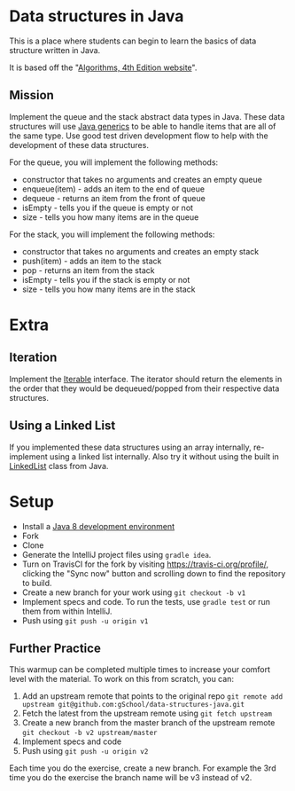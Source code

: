 # Data structures in Java

This is a place where students can begin to learn the basics of 
data structure written in Java.

It is based off the "[Algorithms, 4th Edition website](http://algs4.cs.princeton.edu/)".

## Mission

Implement the queue and the stack abstract data types in Java. These data
structures will use [Java generics](http://docs.oracle.com/javase/tutorial/java/generics/)
to be able to handle items that are all of the same type. Use good test driven development
flow to help with the development of these data structures.

For the queue, you will implement the following methods:

* constructor that takes no arguments and creates an empty queue
* enqueue(item) - adds an item to the end of queue
* dequeue - returns an item from the front of queue
* isEmpty - tells you if the queue is empty or not
* size - tells you how many items are in the queue

For the stack, you will implement the following methods:

* constructor that takes no arguments and creates an empty stack
* push(item) - adds an item to the stack
* pop - returns an item from the stack
* isEmpty - tells you if the stack is empty or not
* size - tells you how many items are in the stack

# Extra

## Iteration

Implement the [Iterable](http://docs.oracle.com/javase/8/docs/api/java/lang/Iterable.html) interface.
The iterator should return the elements in the order that they would be dequeued/popped from
their respective data structures.

## Using a Linked List

If you implemented these data structures using an array internally, re-implement 
using a linked list internally. Also try it without using the built 
in [LinkedList](http://docs.oracle.com/javase/8/docs/api/java/util/LinkedList.html)
class from Java.

# Setup

* Install a [Java 8 development environment](https://github.com/gSchool/setting-up-java8-environment/blob/master/README.md)
* Fork
* Clone
* Generate the IntelliJ project files using `gradle idea`.
* Turn on TravisCI for the fork by
  visiting https://travis-ci.org/profile/<github user name>, clicking the "Sync now" button
  and scrolling down to find the repository to build.
* Create a new branch for your work using `git checkout -b v1`
* Implement specs and code. To run the tests, use `gradle test` or run them 
from within IntelliJ.
* Push using `git push -u origin v1`

## Further Practice

This warmup can be completed multiple times to increase your comfort level with the material.
To work on this from scratch, you can:

1. Add an upstream remote that points to the original repo `git remote add upstream git@github.com:gSchool/data-structures-java.git`
1. Fetch the latest from the upstream remote using `git fetch upstream`
1. Create a new branch from the master branch of the upstream remote `git checkout -b v2 upstream/master`
1. Implement specs and code
1. Push using `git push -u origin v2`

Each time you do the exercise, create a new branch. For example the 3rd time you do the exercise the branch
name will be v3 instead of v2.
